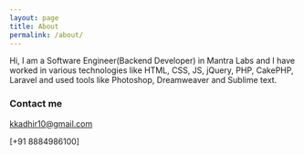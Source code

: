 ```yaml
---
layout: page
title: About
permalink: /about/
---
```


Hi, I am a Software Engineer(Backend Developer) in Mantra Labs and I have worked in various technologies like HTML, CSS, JS, jQuery, PHP, CakePHP, Laravel and used tools like Photoshop, Dreamweaver and Sublime text.


### Contact me

[kkadhir10@gmail.com](mailto:email@domain.com)

[+91 8884986100]